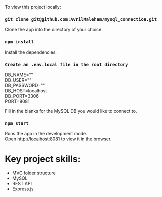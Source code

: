 To view this project locally:

### `git clone git@github.com:AvrilMaleham/mysql_connection.git`

Clone the app into the directory of your choice.

### `npm install`

Install the dependencies. 

### `Create an .env.local file in the root directory`

DB_NAME=""\
DB_USER=""\
DB_PASSWORD=""\
DB_HOST=localhost\
DB_PORT=3306\
PORT=8081

Fill in the blanks for the MySQL DB you would like to connect to.

### `npm start`

Runs the app in the development mode.\
Open [http://localhost:8081](http://localhost:8081) to view it in the browser.

# Key project skills:

- MVC folder structure
- MySQL
- REST API
- Express.js